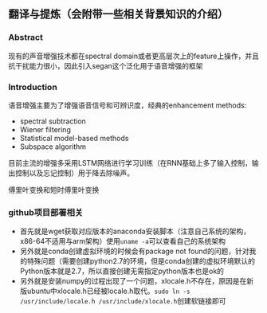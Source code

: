 ## 翻译与提炼（会附带一些相关背景知识的介绍）

### Abstract

现有的声音增强技术都在spectral domain或者更高层次上的feature上操作，并且抗干扰能力很小，因此引入segan这个泛化用于语音增强的框架

### Introduction

语音增强主要为了增强语音信号和可辨识度，经典的enhancement methods:

* spectral subtraction
* Wiener filtering
* Statistical model-based methods
* Subspace algorithm

目前主流的增强多采用LSTM网络进行学习训练（在RNN基础上多了输入控制，输出控制以及忘记控制）用于降去除噪声。

傅里叶变换和短时傅里叶变换



### github项目部署相关

* 首先就是wget获取对应版本的anaconda安装脚本（注意自己系统的架构，x86-64不适用与arm架构）使用```uname -a```可以查看自己的系统架构
* 另外就是conda创建虚拟环境的时候会有package not found的问题，针对我的特殊问题（需要创建python2.7的环境，但是conda创建的虚拟环境默认的Python版本就是2.7，所以直接创建无需指定python版本也是ok的
* 另外就是安装numpy的过程出现了一个问题，xlocale.h不存在，原因是在新版ubuntu中xlocale.h已经被locale.h取代。```sudo ln -s /usr/include/locale.h /usr/include/xlocale.h```创建软链接即可